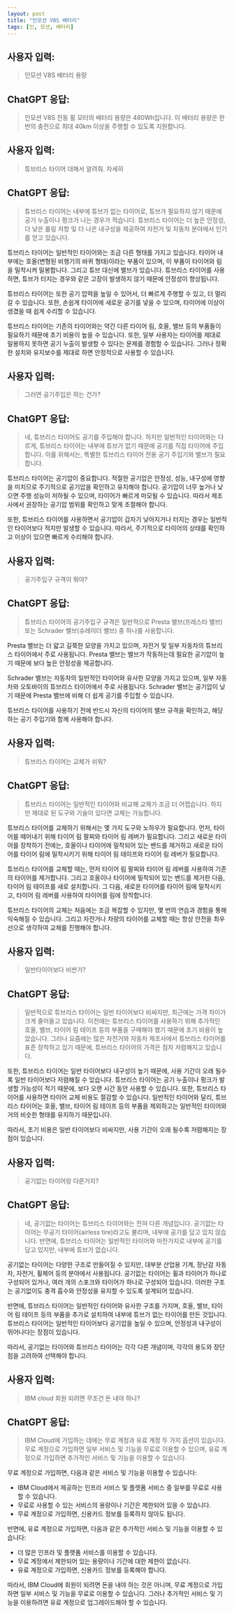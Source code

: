 ```yaml
---
layout: post
title: "인모션 V8S 배터리"
tags: [인, 모션, 배터리]
---
```


## 사용자 입력:
> 인모션 V8S 배터리 용량

## ChatGPT 응답:
> 인모션 V8S 전동 휠 모터의 배터리 용량은 480Wh입니다. 이 배터리 용량은 한 번의 충전으로 최대 40km 이상을 주행할 수 있도록 지원합니다.

## 사용자 입력:
> 튜브리스 타이어 대해서 알려줘. 자세히

## ChatGPT 응답:
> 튜브리스 타이어는 내부에 튜브가 없는 타이어로, 튜브가 필요하지 않기 때문에 공기 누출이나 펑크가 나는 경우가 적습니다. 튜브리스 타이어는 더 높은 안정성, 더 낮은 롤링 저항 및 더 나은 내구성을 제공하여 자전거 및 자동차 분야에서 인기를 얻고 있습니다.

튜브리스 타이어는 일반적인 타이어와는 조금 다른 형태를 가지고 있습니다. 타이어 내부에는 호올(변형된 비행기의 바퀴 형태)이라는 부품이 있으며, 이 부품이 타이어와 림을 밀착시켜 밀봉합니다. 그리고 튜브 대신에 밸브가 있습니다. 튜브리스 타이어를 사용하면, 튜브가 터지는 경우와 같은 고장이 발생하지 않기 때문에 안정성이 향상됩니다.

튜브리스 타이어는 또한 공기 압력을 높일 수 있어서, 더 빠르게 주행할 수 있고, 더 멀리 갈 수 있습니다. 또한, 손쉽게 타이어에 새로운 공기를 넣을 수 있으며, 타이어에 이상이 생겼을 때 쉽게 수리할 수 있습니다.

튜브리스 타이어는 기존의 타이어와는 약간 다른 타이어 림, 호올, 밸브 등의 부품들이 필요하기 때문에 초기 비용이 높을 수 있습니다. 또한, 일부 사용자는 타이어를 제대로 밀봉하지 못하면 공기 누출이 발생할 수 있다는 문제를 경험할 수 있습니다. 그러나 정확한 설치와 유지보수를 제대로 하면 안정적으로 사용할 수 있습니다.

## 사용자 입력:
> 그러면 공기주입은 하는 건가?

## ChatGPT 응답:
> 네, 튜브리스 타이어도 공기를 주입해야 합니다. 하지만 일반적인 타이어와는 다르게, 튜브리스 타이어는 내부에 튜브가 없기 때문에 공기를 직접 타이어에 주입합니다. 이를 위해서는, 특별한 튜브리스 타이어 전용 공기 주입기와 밸브가 필요합니다.

튜브리스 타이어는 공기압이 중요합니다. 적절한 공기압은 안정성, 성능, 내구성에 영향을 미치므로 주기적으로 공기압을 확인하고 유지해야 합니다. 공기압이 너무 높거나 낮으면 주행 성능이 저하될 수 있으며, 타이어가 빠르게 마모될 수 있습니다. 따라서 제조사에서 권장하는 공기압 범위를 확인하고 맞게 조절해야 합니다.

또한, 튜브리스 타이어를 사용하면서 공기압이 갑자기 낮아지거나 터지는 경우는 일반적인 타이어보다 적지만 발생할 수 있습니다. 따라서, 주기적으로 타이어의 상태를 확인하고 이상이 있으면 빠르게 수리해야 합니다.

## 사용자 입력:
> 공기주입구 규격이 뭐야? 

## ChatGPT 응답:
> 튜브리스 타이어의 공기주입구 규격은 일반적으로 Presta 밸브(프레스타 밸브) 또는 Schrader 밸브(슈레이더 밸브) 중 하나를 사용합니다.

Presta 밸브는 더 얇고 길쭉한 모양을 가지고 있으며, 자전거 및 일부 자동차의 튜브리스 타이어에서 주로 사용됩니다. Presta 밸브는 밸브가 작동하는데 필요한 공기압이 높기 때문에 보다 높은 안정성을 제공합니다.

Schrader 밸브는 자동차의 일반적인 타이어와 유사한 모양을 가지고 있으며, 일부 자동차와 오토바이의 튜브리스 타이어에서 주로 사용됩니다. Schrader 밸브는 공기압이 낮기 때문에 Presta 밸브에 비해 더 쉽게 공기를 주입할 수 있습니다.

튜브리스 타이어를 사용하기 전에 반드시 자신의 타이어의 밸브 규격을 확인하고, 해당하는 공기 주입기와 함께 사용해야 합니다.

## 사용자 입력:
> 튜브리스 타이어는 교체가 쉬워?

## ChatGPT 응답:
> 튜브리스 타이어는 일반적인 타이어와 비교해 교체가 조금 더 어렵습니다. 하지만 제대로 된 도구와 기술이 있다면 교체는 가능합니다.

튜브리스 타이어를 교체하기 위해서는 몇 가지 도구와 노하우가 필요합니다. 먼저, 타이어를 떼어내기 위해 타이어 림 팔찌와 타이어 림 레버가 필요합니다. 그리고 새로운 타이어를 장착하기 전에는, 호올이나 타이어에 밀착되어 있는 밴드를 제거하고 새로운 타이어를 타이어 림에 밀착시키기 위해 타이어 림 테이프와 타이어 림 레버가 필요합니다.

튜브리스 타이어를 교체할 때는, 먼저 타이어 림 팔찌와 타이어 림 레버를 사용하여 기존의 타이어를 제거합니다. 그리고 호올이나 타이어에 밀착되어 있는 밴드를 제거한 다음, 타이어 림 테이프를 새로 설치합니다. 그 다음, 새로운 타이어를 타이어 림에 밀착시키고, 타이어 림 레버를 사용하여 타이어를 림에 장착합니다.

튜브리스 타이어의 교체는 처음에는 조금 복잡할 수 있지만, 몇 번의 연습과 경험을 통해 익숙해질 수 있습니다. 그리고 자전거나 차량의 타이어를 교체할 때는 항상 안전을 최우선으로 생각하여 교체를 진행해야 합니다.

## 사용자 입력:
> 일반타이어보다 비싼가?

## ChatGPT 응답:
> 일반적으로 튜브리스 타이어는 일반 타이어보다 비싸지만, 최근에는 가격 차이가 크게 줄어들고 있습니다. 이전에는 튜브리스 타이어를 사용하기 위해 추가적인 호올, 밸브, 타이어 림 테이프 등의 부품을 구매해야 했기 때문에 초기 비용이 높았습니다. 그러나 요즘에는 많은 자전거와 자동차 제조사에서 튜브리스 타이어를 표준 장착하고 있기 때문에, 튜브리스 타이어의 가격은 점차 저렴해지고 있습니다.

또한, 튜브리스 타이어는 일반 타이어보다 내구성이 높기 때문에, 사용 기간이 오래 될수록 일반 타이어보다 저렴해질 수 있습니다. 튜브리스 타이어는 공기 누출이나 펑크가 발생할 가능성이 적기 때문에, 보다 오랜 시간 동안 사용할 수 있습니다. 또한, 튜브리스 타이어를 사용하면 타이어 교체 비용도 절감할 수 있습니다. 일반적인 타이어와 달리, 튜브리스 타이어는 호올, 밸브, 타이어 림 테이프 등의 부품을 제외하고는 일반적인 타이어와 거의 비슷한 형태를 유지하기 때문입니다.

따라서, 초기 비용은 일반 타이어보다 비싸지만, 사용 기간이 오래 될수록 저렴해지는 장점이 있습니다.

## 사용자 입력:
> 공기없는 타이어랑 다른거지?

## ChatGPT 응답:
> 네, 공기없는 타이어는 튜브리스 타이어와는 전혀 다른 개념입니다. 공기없는 타이어는 무공기 타이어(airless tire)라고도 불리며, 내부에 공기를 담고 있지 않습니다. 반면에, 튜브리스 타이어는 일반적인 타이어와 마찬가지로 내부에 공기를 담고 있지만, 내부에 튜브가 없습니다.

공기없는 타이어는 다양한 구조로 만들어질 수 있지만, 대부분 산업용 기계, 장난감 자동차, 자전거, 휠체어 등의 분야에서 사용됩니다. 공기없는 타이어는 휠과 타이어가 하나로 구성되어 있거나, 여러 개의 스포크와 타이어가 하나로 구성되어 있습니다. 이러한 구조는 공기없이도 충격 흡수와 안정성을 유지할 수 있도록 설계되어 있습니다.

반면에, 튜브리스 타이어는 일반적인 타이어와 유사한 구조를 가지며, 호올, 밸브, 타이어 림 테이프 등의 부품을 추가로 설치하여 내부에 튜브가 없는 타이어를 만든 것입니다. 튜브리스 타이어는 일반적인 타이어보다 공기압을 높일 수 있으며, 안정성과 내구성이 뛰어나다는 장점이 있습니다.

따라서, 공기없는 타이어와 튜브리스 타이어는 각각 다른 개념이며, 각각의 용도와 장단점을 고려하여 선택해야 합니다.

## 사용자 입력:
> IBM cloud 회원 되려면 무조건 돈 내야 하나?

## ChatGPT 응답:
> IBM Cloud에 가입하는 데에는 무료 계정과 유료 계정 두 가지 옵션이 있습니다. 무료 계정으로 가입하면 일부 서비스 및 기능을 무료로 이용할 수 있으며, 유료 계정으로 가입하면 추가적인 서비스 및 기능을 이용할 수 있습니다.

무료 계정으로 가입하면, 다음과 같은 서비스 및 기능을 이용할 수 있습니다:
- IBM Cloud에서 제공하는 인프라 서비스 및 플랫폼 서비스 중 일부를 무료로 사용할 수 있습니다.
- 무료로 사용할 수 있는 서비스의 용량이나 기간은 제한되어 있을 수 있습니다.
- 무료 계정으로 가입하면, 신용카드 정보를 등록하지 않아도 됩니다.

반면에, 유료 계정으로 가입하면, 다음과 같은 추가적인 서비스 및 기능을 이용할 수 있습니다:
- 더 많은 인프라 및 플랫폼 서비스를 이용할 수 있습니다.
- 무료 계정에서 제한되어 있는 용량이나 기간에 대한 제한이 없습니다.
- 유료 계정으로 가입하면, 신용카드 정보를 등록해야 합니다.

따라서, IBM Cloud에 회원이 되려면 돈을 내야 하는 것은 아니며, 무료 계정으로 가입하면 일부 서비스 및 기능을 무료로 이용할 수 있습니다. 그러나 추가적인 서비스 및 기능을 이용하려면 유료 계정으로 업그레이드해야 할 수 있습니다.

